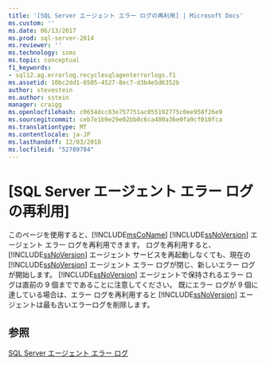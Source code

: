```yaml
---
title: '[SQL Server エージェント エラー ログの再利用] | Microsoft Docs'
ms.custom: ''
ms.date: 06/13/2017
ms.prod: sql-server-2014
ms.reviewer: ''
ms.technology: ssms
ms.topic: conceptual
f1_keywords:
- sql12.ag.errorlog.recyclesqlagenterrorlogs.f1
ms.assetid: 10bc2dd1-0505-4527-8ec7-d3b4e5d6352b
author: stevestein
ms.author: sstein
manager: craigg
ms.openlocfilehash: c0654dcc83e757751ac055192775c0ee958f26e9
ms.sourcegitcommit: ceb7e1b9e29e02bb0c6ca400a36e0fa9cf010fca
ms.translationtype: MT
ms.contentlocale: ja-JP
ms.lasthandoff: 12/03/2018
ms.locfileid: "52789784"
---
```

# <a name="recycle-sql-server-agent-error-logs"></a>[SQL Server エージェント エラー ログの再利用]
  このページを使用すると、[!INCLUDE[msCoName](../../includes/msconame-md.md)] [!INCLUDE[ssNoVersion](../../includes/ssnoversion-md.md)] エージェント エラー ログを再利用できます。 ログを再利用すると、 [!INCLUDE[ssNoVersion](../../includes/ssnoversion-md.md)] エージェント サービスを再起動しなくても、現在の [!INCLUDE[ssNoVersion](../../includes/ssnoversion-md.md)] エージェント エラー ログが閉じ、新しいエラー ログが開始します。 [!INCLUDE[ssNoVersion](../../includes/ssnoversion-md.md)] エージェントで保持されるエラー ログは直前の 9 個までであることに注意してください。 既にエラー ログが 9 個に達している場合は、エラー ログを再利用すると [!INCLUDE[ssNoVersion](../../includes/ssnoversion-md.md)] エージェントは最も古いエラーログを削除します。  
  
## <a name="see-also"></a>参照  
 [SQL Server エージェント エラー ログ](sql-server-agent-error-log.md)  
  
  
